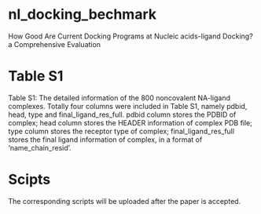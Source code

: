 # nl_docking_bechmark
How Good Are Current Docking Programs at Nucleic acids-ligand Docking? a Comprehensive Evaluation
# Table S1
Table S1: The detailed information of the 800 noncovalent NA-ligand complexes. Totally four columns were included in Table S1, namely pdbid, head, type and final_ligand_res_full. pdbid column stores the PDBID of complex; head column stores the HEADER information of complex PDB file; type column stores the receptor type of complex; final_ligand_res_full stores the final ligand information of complex, in a format of ‘name_chain_resid’.
# Scipts
The corresponding scripts will be uploaded after the paper is accepted.
